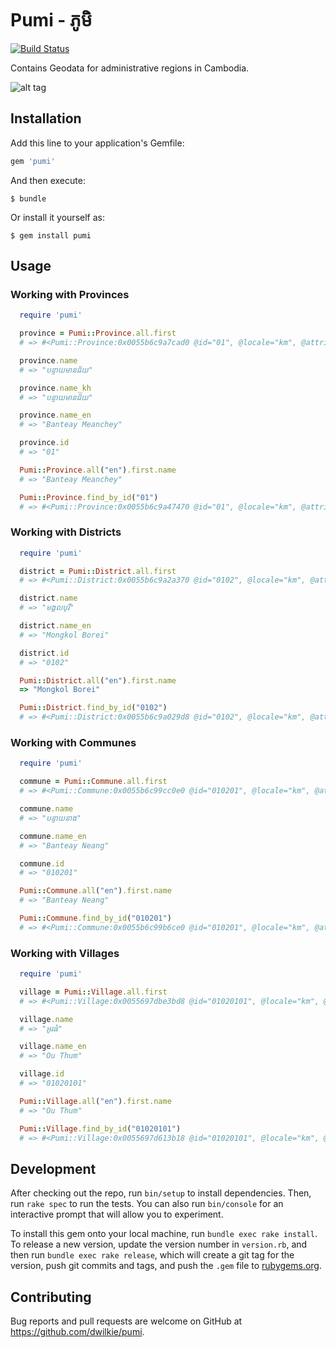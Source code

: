 # Pumi - ភូមិ
[![Build Status](https://travis-ci.org/dwilkie/pumi.svg?branch=master)](https://travis-ci.org/dwilkie/pumi)

Contains Geodata for administrative regions in Cambodia.

![alt tag](https://raw.githubusercontent.com/dwilkie/pumi/master/pumi.jpg)

## Installation

Add this line to your application's Gemfile:

```ruby
gem 'pumi'
```

And then execute:

    $ bundle

Or install it yourself as:

    $ gem install pumi

## Usage

### Working with Provinces

```ruby
  require 'pumi'

  province = Pumi::Province.all.first
  # => #<Pumi::Province:0x0055b6c9a7cad0 @id="01", @locale="km", @attributes={"name_en"=>"Banteay Meanchey", "name_km"=>"បន្ទាយមានជ័យ"}>

  province.name
  # => "បន្ទាយមានជ័យ"

  province.name_kh
  # => "បន្ទាយមានជ័យ"

  province.name_en
  # => "Banteay Meanchey"

  province.id
  # => "01"

  Pumi::Province.all("en").first.name
  # => "Banteay Meanchey"

  Pumi::Province.find_by_id("01")
  # => #<Pumi::Province:0x0055b6c9a47470 @id="01", @locale="km", @attributes={"name_en"=>"Banteay Meanchey", "name_km"=>"បន្ទាយមានជ័យ"}>
```

### Working with Districts

```ruby
  require 'pumi'

  district = Pumi::District.all.first
  # => #<Pumi::District:0x0055b6c9a2a370 @id="0102", @locale="km", @attributes={"name_en"=>"Mongkol Borei", "name_km"=>"មង្គលបុរី"}>

  district.name
  # => "មង្គលបុរី"

  district.name_en
  # => "Mongkol Borei"

  district.id
  # => "0102"

  Pumi::District.all("en").first.name
  => "Mongkol Borei"

  Pumi::District.find_by_id("0102")
  # => #<Pumi::District:0x0055b6c9a029d8 @id="0102", @locale="km", @attributes={"name_en"=>"Mongkol Borei", "name_km"=>"មង្គលបុរី"}>
```

### Working with Communes

```ruby
  require 'pumi'

  commune = Pumi::Commune.all.first
  # => #<Pumi::Commune:0x0055b6c99cc0e0 @id="010201", @locale="km", @attributes={"name_en"=>"Banteay Neang", "name_km"=>"បន្ទាយនាង"}>

  commune.name
  # => "បន្ទាយនាង"

  commune.name_en
  # => "Banteay Neang"

  commune.id
  # => "010201"

  Pumi::Commune.all("en").first.name
  # => "Banteay Neang"

  Pumi::Commune.find_by_id("010201")
  # => #<Pumi::Commune:0x0055b6c99b6ce0 @id="010201", @locale="km", @attributes={"name_en"=>"Banteay Neang", "name_km"=>"បន្ទាយនាង"}>
```

### Working with Villages

```ruby
  require 'pumi'

  village = Pumi::Village.all.first
  # => #<Pumi::Village:0x0055697dbe3bd8 @id="01020101", @locale="km", @attributes={"name_en"=>"Ou Thum", "name_km"=>"អូរធំ"}>

  village.name
  # => "អូរធំ"

  village.name_en
  # => "Ou Thum"

  village.id
  # => "01020101"

  Pumi::Village.all("en").first.name
  # => "Ou Thum"

  Pumi::Village.find_by_id("01020101")
  # => #<Pumi::Village:0x0055697d613b18 @id="01020101", @locale="km", @attributes={"name_en"=>"Ou Thum", "name_km"=>"អូរធំ"}>
```

## Development

After checking out the repo, run `bin/setup` to install dependencies. Then, run `rake spec` to run the tests. You can also run `bin/console` for an interactive prompt that will allow you to experiment.

To install this gem onto your local machine, run `bundle exec rake install`. To release a new version, update the version number in `version.rb`, and then run `bundle exec rake release`, which will create a git tag for the version, push git commits and tags, and push the `.gem` file to [rubygems.org](https://rubygems.org).

## Contributing

Bug reports and pull requests are welcome on GitHub at https://github.com/dwilkie/pumi.
